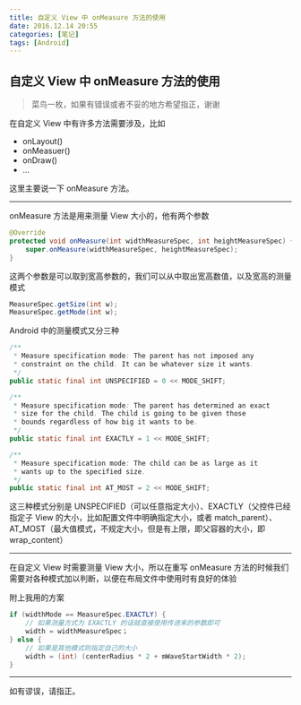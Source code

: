 ```yaml
---
title: 自定义 View 中 onMeasure 方法的使用
date: 2016.12.14 20:55
categories: [笔记]
tags: [Android]
---
```


## 自定义 View 中 onMeasure 方法的使用

> 菜鸟一枚，如果有错误或者不妥的地方希望指正，谢谢

在自定义 View 中有许多方法需要涉及，比如 

* onLayout()
* onMeasuer()
* onDraw()
* ...

这里主要说一下 onMeasure 方法。

<!-- more -->

---

onMeasure 方法是用来测量 View 大小的，他有两个参数

```java
@Override
protected void onMeasure(int widthMeasureSpec, int heightMeasureSpec) {
	super.onMeasure(widthMeasureSpec, heightMeasureSpec);
}

```

这两个参数是可以取到宽高参数的，我们可以从中取出宽高数值，以及宽高的测量模式

```java
MeasureSpec.getSize(int w);
MeasureSpec.getMode(int w);
```

Android 中的测量模式又分三种

```java
/**
 * Measure specification mode: The parent has not imposed any
 * constraint on the child. It can be whatever size it wants.
 */
public static final int UNSPECIFIED = 0 << MODE_SHIFT;

/**
 * Measure specification mode: The parent has determined an exact 
 * size for the child. The child is going to be given those 
 * bounds regardless of how big it wants to be.
 */
public static final int EXACTLY = 1 << MODE_SHIFT;

/**
 * Measure specification mode: The child can be as large as it 
 * wants up to the specified size.
 */
public static final int AT_MOST = 2 << MODE_SHIFT;
```

这三种模式分别是 UNSPECIFIED（可以任意指定大小）、EXACTLY（父控件已经指定子 View 的大小，比如配置文件中明确指定大小，或者 match_parent）、AT_MOST（最大值模式，不规定大小，但是有上限，即父容器的大小，即 wrap_content）

---

在自定义 View 时需要测量 View 大小，所以在重写 onMeasure 方法的时候我们需要对各种模式加以判断，以便在布局文件中使用时有良好的体验

附上我用的方案

```Java
if (widthMode == MeasureSpec.EXACTLY) {
	// 如果测量方式为 EXACTLY 的话就直接使用传进来的参数即可
	width = widthMeasureSpec；
} else {
	// 如果是其他模式则指定自己的大小
	width = (int) (centerRadius * 2 + mWaveStartWidth * 2);
}
```

---

如有谬误，请指正。